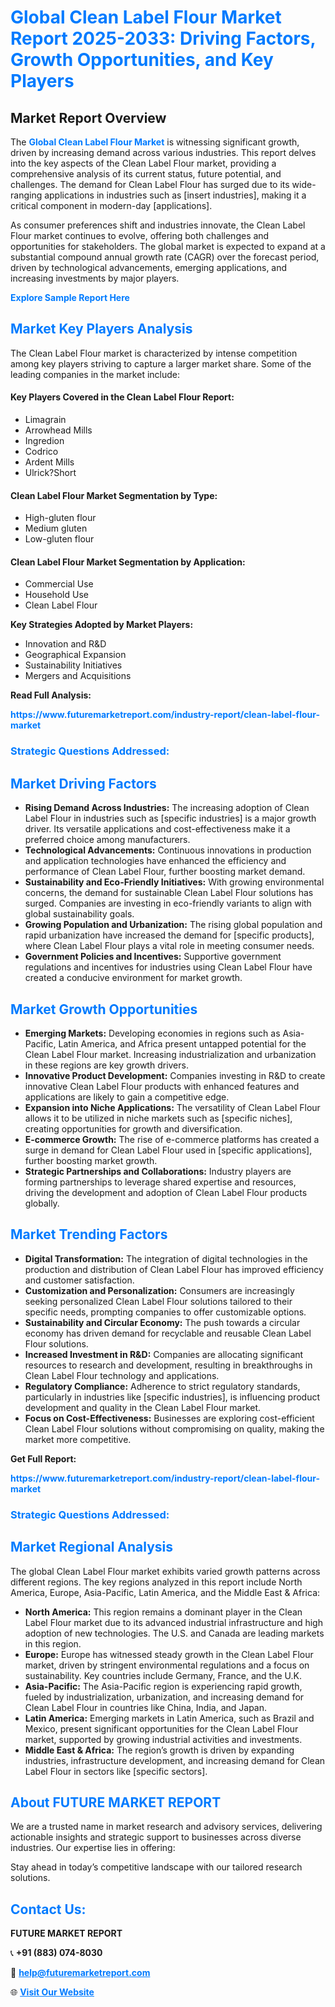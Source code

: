<h1 style="color: #007BFF;">Global Clean Label Flour Market Report 2025-2033: Driving Factors, Growth Opportunities, and Key Players</h1>

<section id="overview">
<h2>Market Report Overview</h2>
<p>The <a href="https://www.futuremarketreport.com/industry-report/clean-label-flour-market" style="color: #007BFF; text-decoration: none;"><strong>Global Clean Label Flour Market</strong></a> is witnessing significant growth, driven by increasing demand across various industries. This report delves into the key aspects of the Clean Label Flour market, providing a comprehensive analysis of its current status, future potential, and challenges. The demand for Clean Label Flour has surged due to its wide-ranging applications in industries such as [insert industries], making it a critical component in modern-day [applications].</p>
<p>As consumer preferences shift and industries innovate, the Clean Label Flour market continues to evolve, offering both challenges and opportunities for stakeholders. The global market is expected to expand at a substantial compound annual growth rate (CAGR) over the forecast period, driven by technological advancements, emerging applications, and increasing investments by major players.</p>
</section>

<section id="overview">
<p><a href="https://www.futuremarketreport.com/request-sample/reportId=116523" style="color: #007BFF; text-decoration: none;"><strong>Explore Sample Report Here</strong></a></p>
</section>

<section id="key-players">
<h2 style="color: #007BFF;">Market Key Players Analysis</h2>
<p>The Clean Label Flour market is characterized by intense competition among key players striving to capture a larger market share. Some of the leading companies in the market include:</p>
<h4>Key Players Covered in the Clean Label Flour Report:</h4>
<ul><li>Limagrain</li><li>Arrowhead Mills</li><li>Ingredion</li><li>Codrico</li><li>Ardent Mills</li><li>Ulrick?Short</li></ul>
<h4>Clean Label Flour Market Segmentation by Type:</h4>
<ul><li>High-gluten flour</li><li>Medium gluten</li><li>Low-gluten flour</li></ul>

<h4>Clean Label Flour Market Segmentation by Application:</h4>
<ul><li>Commercial Use</li><li>Household Use</li><li>Clean Label Flour</li></ul>
<p><strong>Key Strategies Adopted by Market Players:</strong></p>
<ul>
<li>Innovation and R&D</li>
<li>Geographical Expansion</li>
<li>Sustainability Initiatives</li>
<li>Mergers and Acquisitions</li>
</ul>
</section>

<section>
<p><strong>Read Full Analysis: </strong></p><a href="https://www.futuremarketreport.com/industry-report/clean-label-flour-market" style="color: #007BFF; text-decoration: none;"><strong>https://www.futuremarketreport.com/industry-report/clean-label-flour-market</strong></a>
<h3 style="color: #007BFF;">Strategic Questions Addressed:</h3>
</section>

<section id="driving-factors">
<h2 style="color: #007BFF;">Market Driving Factors</h2>
<ul>
<li><strong>Rising Demand Across Industries:</strong> The increasing adoption of Clean Label Flour in industries such as [specific industries] is a major growth driver. Its versatile applications and cost-effectiveness make it a preferred choice among manufacturers.</li>
<li><strong>Technological Advancements:</strong> Continuous innovations in production and application technologies have enhanced the efficiency and performance of Clean Label Flour, further boosting market demand.</li>
<li><strong>Sustainability and Eco-Friendly Initiatives:</strong> With growing environmental concerns, the demand for sustainable Clean Label Flour solutions has surged. Companies are investing in eco-friendly variants to align with global sustainability goals.</li>
<li><strong>Growing Population and Urbanization:</strong> The rising global population and rapid urbanization have increased the demand for [specific products], where Clean Label Flour plays a vital role in meeting consumer needs.</li>
<li><strong>Government Policies and Incentives:</strong> Supportive government regulations and incentives for industries using Clean Label Flour have created a conducive environment for market growth.</li>
</ul>
</section>

<section id="growth-opportunities">
<h2 style="color: #007BFF;">Market Growth Opportunities</h2>
<ul>
<li><strong>Emerging Markets:</strong> Developing economies in regions such as Asia-Pacific, Latin America, and Africa present untapped potential for the Clean Label Flour market. Increasing industrialization and urbanization in these regions are key growth drivers.</li>
<li><strong>Innovative Product Development:</strong> Companies investing in R&D to create innovative Clean Label Flour products with enhanced features and applications are likely to gain a competitive edge.</li>
<li><strong>Expansion into Niche Applications:</strong> The versatility of Clean Label Flour allows it to be utilized in niche markets such as [specific niches], creating opportunities for growth and diversification.</li>
<li><strong>E-commerce Growth:</strong> The rise of e-commerce platforms has created a surge in demand for Clean Label Flour used in [specific applications], further boosting market growth.</li>
<li><strong>Strategic Partnerships and Collaborations:</strong> Industry players are forming partnerships to leverage shared expertise and resources, driving the development and adoption of Clean Label Flour products globally.</li>
</ul>
</section>

<section id="trending-factors">
<h2 style="color: #007BFF;">Market Trending Factors</h2>
<ul>
<li><strong>Digital Transformation:</strong> The integration of digital technologies in the production and distribution of Clean Label Flour has improved efficiency and customer satisfaction.</li>
<li><strong>Customization and Personalization:</strong> Consumers are increasingly seeking personalized Clean Label Flour solutions tailored to their specific needs, prompting companies to offer customizable options.</li>
<li><strong>Sustainability and Circular Economy:</strong> The push towards a circular economy has driven demand for recyclable and reusable Clean Label Flour solutions.</li>
<li><strong>Increased Investment in R&D:</strong> Companies are allocating significant resources to research and development, resulting in breakthroughs in Clean Label Flour technology and applications.</li>
<li><strong>Regulatory Compliance:</strong> Adherence to strict regulatory standards, particularly in industries like [specific industries], is influencing product development and quality in the Clean Label Flour market.</li>
<li><strong>Focus on Cost-Effectiveness:</strong> Businesses are exploring cost-efficient Clean Label Flour solutions without compromising on quality, making the market more competitive.</li>
</ul>
</section>

<section>
<p><strong>Get Full Report: </strong></p><a href="https://www.futuremarketreport.com/industry-report/clean-label-flour-market" style="color: #007BFF; text-decoration: none;"><strong>https://www.futuremarketreport.com/industry-report/clean-label-flour-market</strong></a>
<h3 style="color: #007BFF;">Strategic Questions Addressed:</h3>
</section>


<section id="regional-analysis">
<h2 style="color: #007BFF;">Market Regional Analysis</h2>
<p>The global Clean Label Flour market exhibits varied growth patterns across different regions. The key regions analyzed in this report include North America, Europe, Asia-Pacific, Latin America, and the Middle East & Africa:</p>
<ul>
<li><strong>North America:</strong> This region remains a dominant player in the Clean Label Flour market due to its advanced industrial infrastructure and high adoption of new technologies. The U.S. and Canada are leading markets in this region.</li>
<li><strong>Europe:</strong> Europe has witnessed steady growth in the Clean Label Flour market, driven by stringent environmental regulations and a focus on sustainability. Key countries include Germany, France, and the U.K.</li>
<li><strong>Asia-Pacific:</strong> The Asia-Pacific region is experiencing rapid growth, fueled by industrialization, urbanization, and increasing demand for Clean Label Flour in countries like China, India, and Japan.</li>
<li><strong>Latin America:</strong> Emerging markets in Latin America, such as Brazil and Mexico, present significant opportunities for the Clean Label Flour market, supported by growing industrial activities and investments.</li>
<li><strong>Middle East & Africa:</strong> The region’s growth is driven by expanding industries, infrastructure development, and increasing demand for Clean Label Flour in sectors like [specific sectors].</li>
</ul>
</section>

<footer>
<h2 style="color: #007BFF;">About FUTURE MARKET REPORT</h2>
<p>We are a trusted name in market research and advisory services, delivering actionable insights and strategic support to businesses across diverse industries. Our expertise lies in offering:</p>

<p>Stay ahead in today’s competitive landscape with our tailored research solutions.</p>

<h2 style="color: #007BFF;">Contact Us:</h2>
<p><strong>FUTURE MARKET REPORT</strong></p>
<p>📞 <strong>+91 (883) 074-8030</strong></p>
<p>📧 <strong><a href="mailto:help@futuremarketreport.com" style="color: #007BFF;">help@futuremarketreport.com</a></strong></p>
<p>🌐 <strong><a href="https://www.futuremarketreport.com/" style="color: #007BFF;">Visit Our Website</a></strong></p>
</footer>